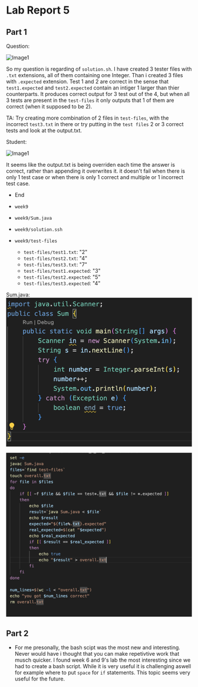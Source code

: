 # Lab Report 5


## Part 1

Question:

![Image1](question1.png)

So my question is regarding of `solution.sh`. I have created 3 tester files with `.txt` extensions, all of them containing one Integer. Than i created 3 files with `.expected` extension. Test 1 and 2 are correct in the sense that `test1.expected` and `test2.expected` contain an intiger 1 larger than thier counterparts. It produces correct output for 3 test out of the 4, but when all 3 tests are present in the `test-files` it only outputs that 1 of them are correct (when it supposed to be 2).


TA: 
Try creating more combination of 2 files in `test-files`, with the incorrect `test3.txt` in there or try putting in the `test files` 2 or 3 correct tests and look at the output.txt.


Student:

![Image1](return_of_the_good)

It seems like the output.txt is being overriden each time the answer is correct, rather than appending it overwrites it. it doesn't fail when there is only 1 test case or when there is only 1 correct and multiple or 1 incorrect test case.

- End


- `week9`
- `week9/Sum.java`
- `week9/solution.ssh`
- `week9/test-files`
  -  `test-files/test1.txt`: "2"
  -   `test-files/test2.txt`: "4"
  -   `test-files/test3.txt`: "7"
  -   `test-files/test1.expected`: "3"
  -   `test-files/test2.expected`: "5"
  -   `test-files/test3.expected`: "4"


Sum.java: 
![Image](sum_file_week9.png)

![Image](last_lab.png)




## Part 2

- For me presonally, the bash scipt was the most new and interesting. Never would have i thought that you can make repetivtive work that musch quicker. I found week 6 and 9's lab the most interesting since we had to create a bash script. While it is very useful it is challenging aswell for example where to put `space` for `if` statements. This topic seems very useful for the future.







